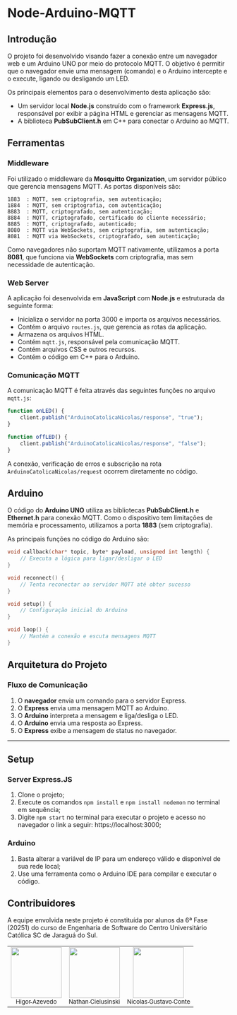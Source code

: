 # Node-Arduino-MQTT

## Introdução

O projeto foi desenvolvido visando fazer a conexão entre um navegador web e um Arduino UNO por meio do protocolo MQTT. O objetivo é permitir que o navegador envie uma mensagem (comando) e o Arduino intercepte e o execute, ligando ou desligando um LED.

Os principais elementos para o desenvolvimento desta aplicação são:

- Um servidor local **Node.js** construído com o framework **Express.js**, responsável por exibir a página HTML e gerenciar as mensagens MQTT.
- A biblioteca **PubSubClient.h** em C++ para conectar o Arduino ao MQTT.

## Ferramentas

### Middleware

Foi utilizado o middleware da **Mosquitto Organization**, um servidor público que gerencia mensagens MQTT. As portas disponíveis são:

```
1883  : MQTT, sem criptografia, sem autenticação;
1884  : MQTT, sem criptografia, com autenticação;
8883  : MQTT, criptografado, sem autenticação;
8884  : MQTT, criptografado, certificado do cliente necessário;
8885  : MQTT, criptografado, autenticado;
8080  : MQTT via WebSockets, sem criptografia, sem autenticação;
8081  : MQTT via WebSockets, criptografado, sem autenticação;
```

Como navegadores não suportam MQTT nativamente, utilizamos a porta **8081**, que funciona via **WebSockets** com criptografia, mas sem necessidade de autenticação.

### Web Server

A aplicação foi desenvolvida em **JavaScript** com **Node.js** e estruturada da seguinte forma:

- Inicializa o servidor na porta 3000 e importa os arquivos necessários.
- Contém o arquivo `routes.js`, que gerencia as rotas da aplicação.
- Armazena os arquivos HTML.
- Contém `mqtt.js`, responsável pela comunicação MQTT.
- Contém arquivos CSS e outros recursos.
- Contém o código em C++ para o Arduino.

### Comunicação MQTT

A comunicação MQTT é feita através das seguintes funções no arquivo `mqtt.js`:

```js
function onLED() {
    client.publish("ArduinoCatolicaNicolas/response", "true");
}

function offLED() {
    client.publish("ArduinoCatolicaNicolas/response", "false");
}
```

A conexão, verificação de erros e subscrição na rota `ArduinoCatolicaNicolas/request` ocorrem diretamente no código.

## Arduino

O código do **Arduino UNO** utiliza as bibliotecas **PubSubClient.h** e **Ethernet.h** para conexão MQTT. Como o dispositivo tem limitações de memória e processamento, utilizamos a porta **1883** (sem criptografia).

As principais funções no código do Arduino são:

```cpp
void callback(char* topic, byte* payload, unsigned int length) {
    // Executa a lógica para ligar/desligar o LED
}

void reconnect() {
    // Tenta reconectar ao servidor MQTT até obter sucesso
}

void setup() {
    // Configuração inicial do Arduino
}

void loop() {
    // Mantém a conexão e escuta mensagens MQTT
}
```

## Arquitetura do Projeto

### Fluxo de Comunicação

1. O **navegador** envia um comando para o servidor Express.
2. O **Express** envia uma mensagem MQTT ao Arduino.
3. O **Arduino** interpreta a mensagem e liga/desliga o LED.
4. O **Arduino** envia uma resposta ao Express.
5. O **Express** exibe a mensagem de status no navegador.

---

## Setup
### Server Express.JS
1. Clone o projeto;
2. Execute os comandos `npm install` e `npm install nodemon` no terminal em sequência;
3. Digite `npm start` no terminal para executar o projeto e acesso no navegador o link a seguir: https://localhost:3000;
### Arduino
1. Basta alterar a variável de IP para um endereço válido e disponível de sua rede local;
2. Use uma ferramenta como o Arduino IDE para compilar e executar o código.

## Contribuidores
A equipe envolvida neste projeto é constituída por alunos da 6ª Fase (20251) do curso de Engenharia de Software do Centro Universitário Católica SC de Jaraguá do Sul.

<div align="center">
<table>
  <tr>
    <td align="center"><a href="https://github.com/HigorAz"><img loading="lazy" src="https://avatars.githubusercontent.com/u/141787745?v=4" width="115"><br><sub>Higor Azevedo</sub></a></td>
    <td align="center"><a href="https://github.com/AoiteFoca"><img loading="lazy" src="https://avatars.githubusercontent.com/u/141975272?v=4" width="115"><br><sub>Nathan Cielusinski</sub></a></td>
    <td align="center"><a href="https://github.com/MrNicolass"><img loading="lazy" src="https://avatars.githubusercontent.com/u/80847876?v=4" width="115"><br><sub>Nicolas Gustavo Conte</sub></a></td>
  </tr>
</div>
